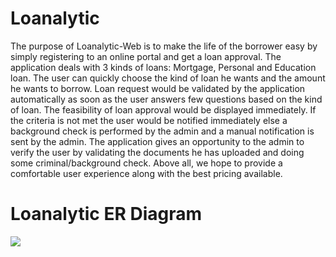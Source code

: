 # Loanalytic
The purpose of Loanalytic-Web is to make the life of the borrower easy by simply registering to an online portal and get a loan approval. The application deals with 3 kinds of loans: Mortgage, Personal and Education loan. The user can quickly choose the kind of loan he wants and the amount he wants to borrow. Loan request would be validated by the application automatically as soon as the user answers few questions based on the kind of loan. The feasibility of loan approval would be displayed immediately. If the criteria is not met the user would be notified immediately else a background check is performed by the admin and a manual notification is sent by the admin. The application gives an opportunity to the admin to verify the user by validating the documents he has uploaded and doing some criminal/background check.  Above all, we hope to provide a comfortable user experience along with the best pricing available.

# Loanalytic ER Diagram

![](https://github.com/Gouthami-pasham/Loanalytic/blob/master/Loanalytics_Web%20ER%20Diagram.jpeg)
